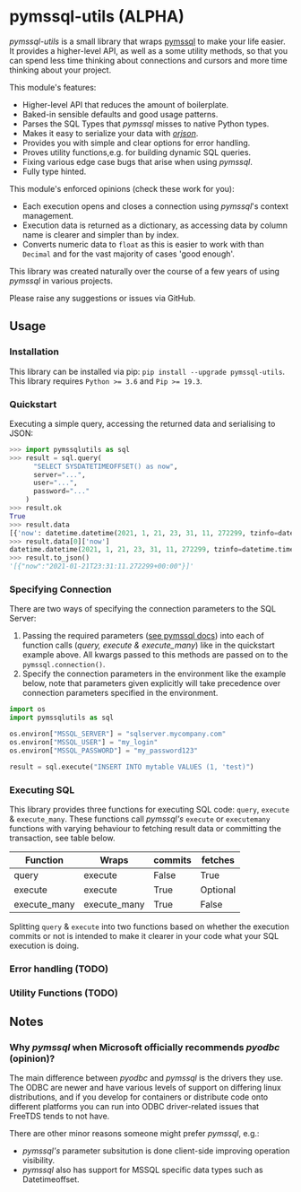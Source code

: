 # pymssql-utils (ALPHA)
_pymssql-utils_ is a small library that wraps
[pymssql](https://github.com/pymssql/pymssql) to make your life easier.
It provides a higher-level API, as well as a some utility methods,
so that you can spend less time thinking about connections and cursors
and more time thinking about your project.

This module's features:
* Higher-level API that reduces the amount of boilerplate.
* Baked-in sensible defaults and good usage patterns.
* Parses the SQL Types that _pymssql_ misses to native Python types.
* Makes it easy to serialize your data with
  [_orjson_](https://github.com/ijl/orjson).
* Provides you with simple and clear options for error handling.
* Proves utility functions,e.g. for building dynamic SQL queries.
* Fixing various edge case bugs that arise when using _pymssql_.
* Fully type hinted.

This module's enforced opinions (check these work for you):
* Each execution opens and closes a connection using _pymssql_'s
  context management.
* Execution data is returned as a dictionary, as accessing data by column name
  is clearer and simpler than by index.
* Converts numeric data to `float` as this is easier to work with than `Decimal`
  and for the vast majority of cases 'good enough'.
  

This library was created naturally over the course of a few years of using _pymssql_ in various projects.

Please raise any suggestions or issues via GitHub.

## Usage
### Installation

This library can be installed via pip: `pip install --upgrade pymssql-utils`.
This library requires `Python >= 3.6` and `Pip >= 19.3`.

### Quickstart

Executing a simple query, accessing the returned data and serialising to JSON:

```python
>>> import pymssqlutils as sql
>>> result = sql.query(
      "SELECT SYSDATETIMEOFFSET() as now",
      server="...",
      user="...",
      password="..."
    )
>>> result.ok
True
>>> result.data
[{'now': datetime.datetime(2021, 1, 21, 23, 31, 11, 272299, tzinfo=datetime.timezone.utc)}]
>>> result.data[0]['now']
datetime.datetime(2021, 1, 21, 23, 31, 11, 272299, tzinfo=datetime.timezone.utc)
>>> result.to_json()
'[{"now":"2021-01-21T23:31:11.272299+00:00"}]'
```

### Specifying Connection
There are two ways of specifying the connection parameters to the SQL Server:
1. Passing the required parameters
   ([see pymssql docs](https://pymssql.readthedocs.io/en/stable/ref/pymssql.html#pymssql.connect))
   into each of function calls (_query, execute & execute_many_) like in the quickstart example above.
   All kwargs passed to this methods are passed on to the `pymssql.connection()`.
2. Specify the connection parameters in the environment like the example below, note that parameters given
   explicitly will take precedence over connection parameters specified in the environment.
   
```python
import os
import pymssqlutils as sql

os.environ["MSSQL_SERVER"] = "sqlserver.mycompany.com"
os.environ["MSSQL_USER"] = "my_login"
os.environ["MSSQL_PASSWORD"] = "my_password123"

result = sql.execute("INSERT INTO mytable VALUES (1, 'test)")
```

### Executing SQL
This library provides three functions for executing SQL code:
`query`, `execute` & `execute_many`. These functions call _pymssql's_
`execute` or `executemany` functions with varying behaviour to fetching
result data or committing the transaction, see table below.

| Function      |   Wraps         |   commits     |  fetches     |
|---------------|-----------------|---------------|--------------|
| query         | execute         | False         |  True        |
| execute       | execute         | True          |  Optional    |
| execute_many  | execute_many    | True          |  False       |

Splitting `query` & `execute` into two functions based on whether the execution
commits or not is intended to make it clearer in your code
what your SQL execution is doing.

### Error handling (TODO)

### Utility Functions (TODO)

## Notes

### Why _pymssql_ when Microsoft officially recommends _pyodbc_ (opinion)?

The main difference between _pyodbc_ and _pymssql_ is the drivers they use.
The ODBC are newer and have various levels of support on differing linux distributions,
and if you develop for containers or distribute code onto different platforms
you can run into ODBC driver-related issues that FreeTDS tends to not have.

There are other minor reasons someone might prefer _pymssql_, e.g.:
 * _pymssql's_ parameter subsitution is done client-side improving operation visibility.
 * _pymssql_ also has support for MSSQL specific data types such as Datetimeoffset.